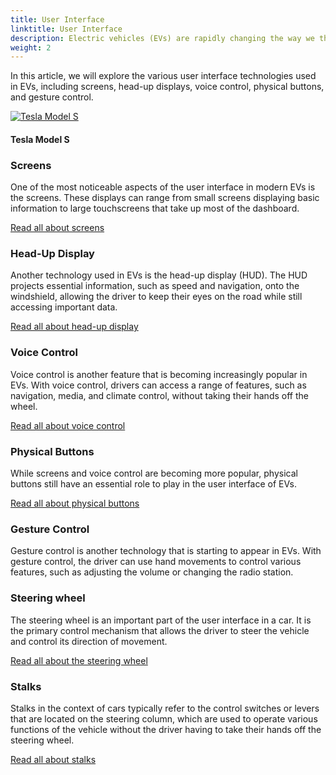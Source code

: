 ```yaml
---
title: User Interface
linktitle: User Interface
description: Electric vehicles (EVs) are rapidly changing the way we think about transportation, and with them come a range of new features and technologies that enhance the driving experience. One of the most significant areas of innovation is in user interface design, with EVs boasting a range of advanced features that go beyond traditional car controls.
weight: 2
---
```

<!-- markdownlint-disable MD033 -->
In this article, we will explore the various user interface technologies used in EVs, including screens, head-up displays, voice control, physical buttons, and gesture control.

<figur>
    <a href="https://media.evkx.net/multimedia/models/tesla/model_s/model_s_plaid/screens_1.jpg">
        <img src="https://media.evkx.net/multimedia/models/tesla/model_s/model_s_plaid/screens_1_st.jpg" alt="Tesla Model S" title="Tesla Model S">
    </a>
    <figcaption><h4>Tesla Model S</h4></figcaption>
</figur>

### Screens

One of the most noticeable aspects of the user interface in modern EVs is the screens. These displays can range from small screens displaying basic information to large touchscreens that take up most of the dashboard. 

[Read all about screens](screens)

### Head-Up Display

Another technology used in EVs is the head-up display (HUD). The HUD projects essential information, such as speed and navigation, onto the windshield, allowing the driver to keep their eyes on the road while still accessing important data. 

[Read all about head-up display](hud)


### Voice Control

Voice control is another feature that is becoming increasingly popular in EVs. With voice control, drivers can access a range of features, such as navigation, media, and climate control, without taking their hands off the wheel. 

[Read all about voice control](voicecontrol)

### Physical Buttons

While screens and voice control are becoming more popular, physical buttons still have an essential role to play in the user interface of EVs. 

[Read all about physical buttons](buttons)

### Gesture Control

Gesture control is another technology that is starting to appear in EVs. With gesture control, the driver can use hand movements to control various features, such as adjusting the volume or changing the radio station. 


### Steering wheel

The steering wheel is an important part of the user interface in a car. It is the primary control mechanism that allows the driver to steer the vehicle and control its direction of movement.

[Read all about the steering wheel](steeringwheel)

### Stalks

Stalks in the context of cars typically refer to the control switches or levers that are located on the steering column, which are used to operate various functions of the vehicle without the driver having to take their hands off the steering wheel. 

[Read all about stalks](stalks)

